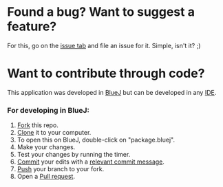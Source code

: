 # Found a bug? Want to suggest a feature?
For this, go on the [issue tab](https://github.com/GammaBurst101/GammaTimer/issues) and file an issue for it. 
Simple, isn't it? ;)

# Want to contribute through code?
This application was developed in [BlueJ](https://www.bluej.org) but can be developed in any [IDE](https://en.wikipedia.org/wiki/Integrated_development_environment).

### For developing in BlueJ:
1. [Fork](https://help.github.com/articles/fork-a-repo/) this repo.
2. [Clone](https://www.atlassian.com/git/tutorials/setting-up-a-repository/git-clone) it to your computer.
3. To open this on BlueJ, double-click on "package.bluej".
4. Make your changes.
5. Test your changes by running the timer.
6. [Commit](https://en.wikipedia.org/wiki/Commit_(version_control)) your edits with a [relevant commit message](https://gist.github.com/robertpainsi/b632364184e70900af4ab688decf6f53).
7. [Push](https://help.github.com/articles/pushing-to-a-remote/) your branch to your fork.
8. Open a [Pull request](https://yangsu.github.io/pull-request-tutorial/).
